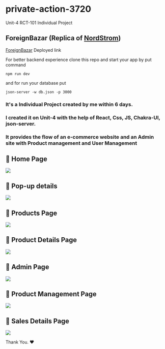 # private-action-3720
Unit-4 RCT-101 Individual Project

## ForeignBazar (Replica of [NordStrom](https://www.nordstrom.com/))
[ForeignBazar](https://foreign-bazar.netlify.app/) Deployed link

For better backend experience clone this repo and start your app by put command 
```
npm run dev
```
and for run your database put 
```
json-server -w db.json -p 3000

```

### It's a Individual Project created by me within 6 days.
### I created it on Unit-4 with the help of React, Css, JS, Chakra-UI, json-server.
### It provides the flow of an e-commerce website and an Admin site with Product management and User Management

<!-- <img src="https://user-images.githubusercontent.com/94675329/212765286-55e5183b-598b-4648-96b6-1417b234b1b9.png" /> -->

## :small_blue_diamond: Home Page
<img src="https://user-images.githubusercontent.com/94675329/220149177-5f7e896b-b0e5-4679-bb51-12ccccb85bd4.PNG" />

## :small_blue_diamond: Pop-up details
<img src="https://user-images.githubusercontent.com/94675329/220149491-6afbd7f0-cb6b-458d-aa6a-0517433f8479.PNG" />

## :small_blue_diamond: Products Page
<img src="https://user-images.githubusercontent.com/94675329/220149784-141203dc-8791-4a1d-a667-44653ba4c658.PNG" />

## :small_blue_diamond: Product Details Page
<img src="https://user-images.githubusercontent.com/94675329/220149982-1d680286-3303-4c84-8295-d6262e020d91.PNG" />

## :small_blue_diamond: Admin Page
<img src="https://user-images.githubusercontent.com/94675329/220150269-d834890c-69c3-4e67-93fa-37832e15e261.PNG" />

## :small_blue_diamond: Product Management Page
<img src="https://user-images.githubusercontent.com/94675329/220150409-3e433018-d20f-4ff7-8e65-3dfa7922d990.PNG" />

## :small_blue_diamond: Sales Details Page
<img src="https://user-images.githubusercontent.com/94675329/220150591-f3da2740-035c-452d-9591-f1ae21af5a03.PNG" />

Thank You. ♥

